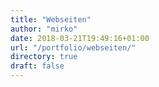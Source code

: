 ```yaml
---
title: "Webseiten"
author: "mirko"
date: 2018-03-21T19:49:16+01:00
url: "/portfolio/webseiten/"
directory: true
draft: false
---
```

